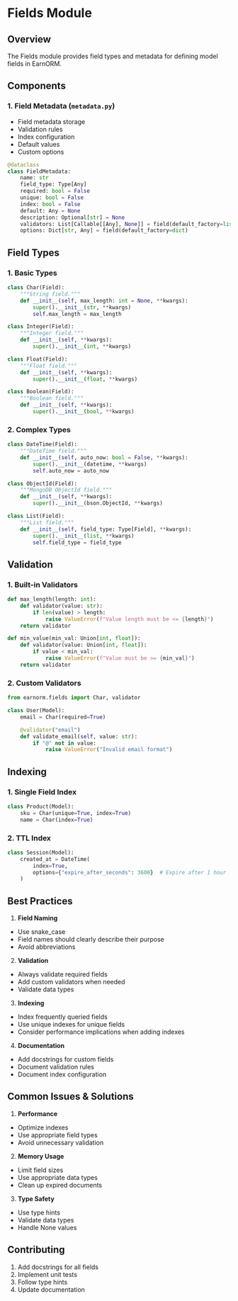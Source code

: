 # Fields Module

## Overview
The Fields module provides field types and metadata for defining model fields in EarnORM.

## Components

### 1. Field Metadata (`metadata.py`)
- Field metadata storage
- Validation rules
- Index configuration
- Default values
- Custom options

```python
@dataclass
class FieldMetadata:
    name: str
    field_type: Type[Any]
    required: bool = False
    unique: bool = False
    index: bool = False
    default: Any = None
    description: Optional[str] = None
    validators: List[Callable[[Any], None]] = field(default_factory=list)
    options: Dict[str, Any] = field(default_factory=dict)
```

## Field Types

### 1. Basic Types
```python
class Char(Field):
    """String field."""
    def __init__(self, max_length: int = None, **kwargs):
        super().__init__(str, **kwargs)
        self.max_length = max_length

class Integer(Field):
    """Integer field."""
    def __init__(self, **kwargs):
        super().__init__(int, **kwargs)

class Float(Field):
    """Float field."""
    def __init__(self, **kwargs):
        super().__init__(float, **kwargs)

class Boolean(Field):
    """Boolean field."""
    def __init__(self, **kwargs):
        super().__init__(bool, **kwargs)
```

### 2. Complex Types
```python
class DateTime(Field):
    """DateTime field."""
    def __init__(self, auto_now: bool = False, **kwargs):
        super().__init__(datetime, **kwargs)
        self.auto_now = auto_now

class ObjectId(Field):
    """MongoDB ObjectId field."""
    def __init__(self, **kwargs):
        super().__init__(bson.ObjectId, **kwargs)

class List(Field):
    """List field."""
    def __init__(self, field_type: Type[Field], **kwargs):
        super().__init__(list, **kwargs)
        self.field_type = field_type
```

## Validation

### 1. Built-in Validators
```python
def max_length(length: int):
    def validator(value: str):
        if len(value) > length:
            raise ValueError(f"Value length must be <= {length}")
    return validator

def min_value(min_val: Union[int, float]):
    def validator(value: Union[int, float]):
        if value < min_val:
            raise ValueError(f"Value must be >= {min_val}")
    return validator
```

### 2. Custom Validators
```python
from earnorm.fields import Char, validator

class User(Model):
    email = Char(required=True)

    @validator("email")
    def validate_email(self, value: str):
        if "@" not in value:
            raise ValueError("Invalid email format")
```

## Indexing

### 1. Single Field Index
```python
class Product(Model):
    sku = Char(unique=True, index=True)
    name = Char(index=True)
```

### 2. TTL Index
```python
class Session(Model):
    created_at = DateTime(
        index=True,
        options={"expire_after_seconds": 3600}  # Expire after 1 hour
    )
```

## Best Practices

1. **Field Naming**
- Use snake_case
- Field names should clearly describe their purpose
- Avoid abbreviations

2. **Validation**
- Always validate required fields
- Add custom validators when needed
- Validate data types

3. **Indexing**
- Index frequently queried fields
- Use unique indexes for unique fields
- Consider performance implications when adding indexes

4. **Documentation**
- Add docstrings for custom fields
- Document validation rules
- Document index configuration

## Common Issues & Solutions

1. **Performance**
- Optimize indexes
- Use appropriate field types
- Avoid unnecessary validation

2. **Memory Usage**
- Limit field sizes
- Use appropriate data types
- Clean up expired documents

3. **Type Safety**
- Use type hints
- Validate data types
- Handle None values

## Contributing

1. Add docstrings for all fields
2. Implement unit tests
3. Follow type hints
4. Update documentation 
